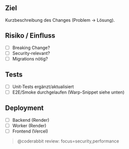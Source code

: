 ## Ziel
Kurzbeschreibung des Changes (Problem → Lösung).

## Risiko / Einfluss
- [ ] Breaking Change?
- [ ] Security-relevant?
- [ ] Migrations nötig?

## Tests
- [ ] Unit-Tests ergänzt/aktualisiert
- [ ] E2E/Smoke durchgelaufen (Warp-Snippet siehe unten)

## Deployment
- [ ] Backend (Render)
- [ ] Worker (Render)
- [ ] Frontend (Vercel)

> @coderabbit review: focus=security,performance
